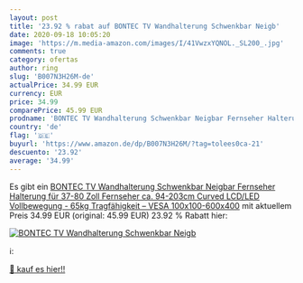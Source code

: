 ```yaml
---
layout: post
title: '23.92 % rabat auf BONTEC TV Wandhalterung Schwenkbar Neigb'
date: 2020-09-18 10:05:20
image: 'https://m.media-amazon.com/images/I/41VwzxYQNOL._SL200_.jpg'
comments: true
category: ofertas
author: ring
slug: 'B007N3H26M-de'
actualPrice: 34.99 EUR
currency: EUR
price: 34.99
comparePrice: 45.99 EUR
prodname: 'BONTEC TV Wandhalterung Schwenkbar Neigbar Fernseher Halterung für 37-80 Zoll Fernseher  ca. 94-203cm  Curved LCD/LED Vollbewegung - 65kg Tragfähigkeit – VESA 100x100-600x400'
country: 'de'
flag: '🇩🇪'
buyurl: 'https://www.amazon.de/dp/B007N3H26M/?tag=tolees0ca-21'
descuento: '23.92'
average: '34.99'
---
```


Es gibt ein [BONTEC TV Wandhalterung Schwenkbar Neigbar Fernseher Halterung für 37-80 Zoll Fernseher  ca. 94-203cm  Curved LCD/LED Vollbewegung - 65kg Tragfähigkeit – VESA 100x100-600x400](https://www.amazon.de/dp/B007N3H26M/?tag=tolees0ca-21) mit aktuellem Preis 34.99 EUR (original: 45.99 EUR) 23.92 % Rabatt hier:

[![BONTEC TV Wandhalterung Schwenkbar Neigb](https://m.media-amazon.com/images/I/41VwzxYQNOL._SL200_.jpg)](https://www.amazon.de/dp/B007N3H26M/?tag=tolees0ca-21)

ℹ️:


[🛒 kauf es hier!!](https://www.amazon.de/dp/B007N3H26M/?tag=tolees0ca-21)
